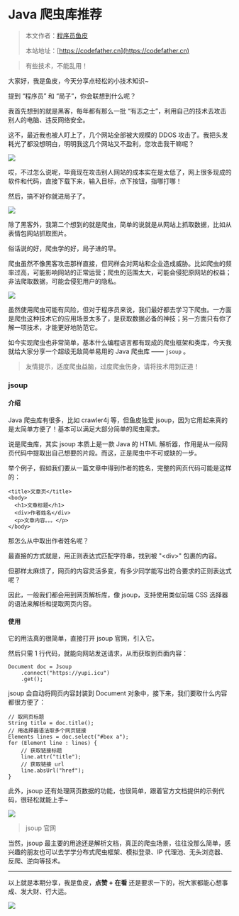 # Java 爬虫库推荐

> 本文作者：[程序员鱼皮](https://yuyuanweb.feishu.cn/wiki/Abldw5WkjidySxkKxU2cQdAtnah)
>
> 本站地址：[https://codefather.cn](https://codefather.cn)

> 有些技术，不能乱用！

大家好，我是鱼皮，今天分享点轻松的小技术知识~

提到 “程序员” 和 “局子”，你会联想到什么呢？

我首先想到的就是黑客，每年都有那么一批 “有志之士”，利用自己的技术去攻击别人的电脑、违反网络安全。

这不，最近我也被人盯上了，几个网站全部被大规模的 DDOS 攻击了。我把头发耗光了都没想明白，明明我这几个网站又不盈利，您攻击我干嘛呢？

![](https://pic.yupi.icu/5563/202311090920220.png)

哎，不过怎么说呢，毕竟现在攻击别人网站的成本实在是太低了，网上很多现成的软件和代码，直接下载下来，输入目标，点下按钮，指哪打哪！

然后，搞不好你就进局子了。

![](https://pic.yupi.icu/5563/202311090920237.png)

除了黑客外，我第二个想到的就是爬虫，简单的说就是从网站上抓取数据，比如从表情包网站抓取图片。

俗话说的好，爬虫学的好，局子进的早。

爬虫虽然不像黑客攻击那样直接，但同样会对网站和企业造成威胁。比如爬虫的频率过高，可能影响网站的正常运营；爬虫的范围太大，可能会侵犯原网站的权益；非法爬取数据，可能会侵犯用户的隐私。

![](https://pic.yupi.icu/5563/202311090920213.png)

虽然使用爬虫可能有风险，但对于程序员来说，我们最好都去学习下爬虫。一方面是爬虫这种技术它的应用场景太多了，是获取数据必备的神技；另一方面只有你了解一项技术，才能更好地防范它。

如今实现爬虫也非常简单，基本什么编程语言都有现成的爬虫框架和类库，今天我就给大家分享一个超级无敌简单易用的 Java 爬虫库 —— `jsoup` 。

> 友情提示，适度爬虫益脑，过度爬虫伤身，请将技术用到正道！

### jsoup

#### 介绍

Java 爬虫库有很多，比如 crawler4j 等，但鱼皮独爱 jsoup，因为它用起来真的是太简单方便了！基本可以满足大部分简单的爬虫需求。

说是爬虫库，其实 jsoup 本质上是一款 Java 的 HTML 解析器，作用是从一段网页代码中提取出自己想要的片段。而这，正是爬虫中不可或缺的一步。

举个例子，假如我们要从一篇文章中得到作者的姓名，完整的网页代码可能是这样的：

```
<title>文章页</title>
<body>
  <h1>文章标题</h1>
  <div>作者姓名</div>
  <p>文章内容。。。</p>
</body>
```

那怎么从中取出作者姓名呢？

最直接的方式就是，用正则表达式匹配字符串，找到被 "\<div\>" 包裹的内容。

但那样太麻烦了，网页的内容灵活多变，有多少同学能写出符合要求的正则表达式呢？

因此，一般我们都会用到网页解析库，像 jsoup，支持使用类似前端 CSS 选择器的语法来解析和提取网页内容。

#### 使用

它的用法真的很简单，直接打开 jsoup 官网，引入它。

然后只需 1 行代码，就能向网站发送请求，从而获取到页面内容：

```
Document doc = Jsoup
    .connect("https://yupi.icu")
    .get();
```

jsoup 会自动将网页内容封装到 Document 对象中，接下来，我们要取什么内容都很方便了：

```
// 取网页标题
String title = doc.title();
// 用选择器语法取多个网页链接
Elements lines = doc.select("#box a");
for (Element line : lines) {
    // 获取链接标题
    line.attr("title");
    // 获取链接 url
    line.absUrl("href");
}
```

此外，jsoup 还有处理网页数据的功能，也很简单，跟着官方文档提供的示例代码，很轻松就能上手~

![](https://pic.yupi.icu/5563/202311090920316.png)

> jsoup 官网

当然，jsoup 最主要的用途还是解析文档，真正的爬虫场景，往往没那么简单，感兴趣的朋友也可以去学学分布式爬虫框架、模拟登录、IP 代理池、无头浏览器、反爬、逆向等技术。



------


以上就是本期分享，我是鱼皮，**点赞 + 在看** 还是要求一下的，祝大家都能心想事成、发大财、行大运。

![](https://pic.yupi.icu/5563/202311090920259.png)